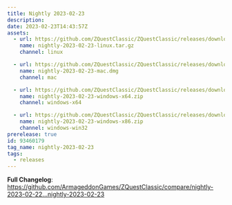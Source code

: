 ```yaml
---
title: Nightly 2023-02-23
description: 
date: 2023-02-23T14:43:57Z
assets: 
  - url: https://github.com/ZQuestClassic/ZQuestClassic/releases/download/nightly-2023-02-23/nightly-2023-02-23-linux.tar.gz
    name: nightly-2023-02-23-linux.tar.gz
    channel: linux

  - url: https://github.com/ZQuestClassic/ZQuestClassic/releases/download/nightly-2023-02-23/nightly-2023-02-23-mac.dmg
    name: nightly-2023-02-23-mac.dmg
    channel: mac

  - url: https://github.com/ZQuestClassic/ZQuestClassic/releases/download/nightly-2023-02-23/nightly-2023-02-23-windows-x64.zip
    name: nightly-2023-02-23-windows-x64.zip
    channel: windows-x64

  - url: https://github.com/ZQuestClassic/ZQuestClassic/releases/download/nightly-2023-02-23/nightly-2023-02-23-windows-x86.zip
    name: nightly-2023-02-23-windows-x86.zip
    channel: windows-win32
prerelease: true
id: 93460179
tag_name: nightly-2023-02-23
tags:
  - releases
---
```


**Full Changelog**: https://github.com/ArmageddonGames/ZQuestClassic/compare/nightly-2023-02-22...nightly-2023-02-23
